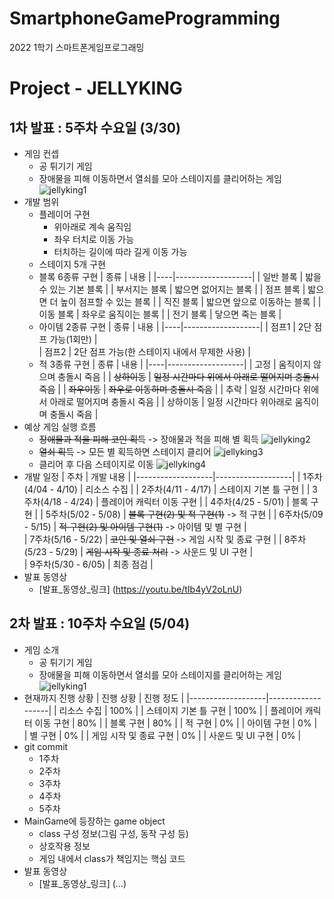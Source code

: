 # SmartphoneGameProgramming
2022 1학기 스마트폰게임프로그래밍

# Project - JELLYKING
## 1차 발표 : 5주차 수요일 (3/30)
* 게임 컨셉
  * 공 튀기기 게임
  * 장애물을 피해 이동하면서 열쇠를 모아 스테이지를 클리어하는 게임
  ![jellyking1](https://user-images.githubusercontent.com/65964035/160432688-88a7f5e1-42a1-46b0-989c-f57195af37e4.png)
* 개발 범위
  * 플레이어 구현
    * 위아래로 계속 움직임
    * 좌우 터치로 이동 가능
    * 터치하는 길이에 따라 길게 이동 가능
  * 스테이지 5개 구현
  * 블록 6종류 구현
    | 종류 | 내용 |
    |----|-------------------|
    | 일반 블록 | 밟을 수 있는 기본 블록 | 
    | 부서지는 블록 | 밟으면 없어지는 블록 |
    | 점프 블록 | 밟으면 더 높이 점프할 수 있는 블록 | 
    | 직진 블록 | 밟으면 앞으로 이동하는 블록 | 
    | 이동 블록 | 좌우로 움직이는 블록 | 
    | 전기 블록 | 닿으면 죽는 블록 | 
  * 아이템 2종류 구현
    | 종류 | 내용 | 
    |----|-------------------|
    | 점프1 | 2단 점프 가능(1회만) |  
    | 점프2 | 2단 점프 가능(한 스테이지 내에서 무제한 사용) | 
  * 적 3종류 구현
    | 종류 | 내용 |
    |----|-------------------|
    | 고정 | 움직이지 않으며 충돌시 죽음 | 
    | ~~상하이동~~ | ~~일정 시간마다 위에서 아래로 떨어지며 충돌시 죽음~~ |
    | ~~좌우이동~~ | ~~좌우로 이동하며 충돌시 죽음~~ | 
    | 추락 | 일정 시간마다 위에서 아래로 떨어지며 충돌시 죽음 |
    | 상하이동 | 일정 시간마다 위아래로 움직이며 충돌시 죽음 |
 * 예상 게임 실행 흐름
   * ~~장애물과 적을 피해 코인 획득~~ -> 장애물과 적을 피해 별 획득
   ![jellyking2](https://user-images.githubusercontent.com/65964035/160439579-2115c4b9-f290-409b-9e24-869f94adfe44.jpg)
   * ~~열쇠 획득~~ -> 모든 별 획득하면 스테이지 클리어
   ![jellyking3](https://user-images.githubusercontent.com/65964035/160441617-9e6c7bc4-1db6-4fa1-8fce-aede3d32412e.jpg)
   * 클리어 후 다음 스테이지로 이동
   ![jellyking4](https://user-images.githubusercontent.com/65964035/160441309-764e5068-50ee-428d-929b-3d935cf4f03b.jpg)
 * 개발 일정
   | 주차 | 개발 내용 |
   |-------------------|-------------------|
   | 1주차(4/04 - 4/10) | 리소스 수집 | 
   | 2주차(4/11 - 4/17) | 스테이지 기본 틀 구현 |
   | 3주차(4/18 - 4/24) | 플레이어 캐릭터 이동 구현 | 
   | 4주차(4/25 - 5/01) | 블록 구현 | 
   | 5주차(5/02 - 5/08) | ~~블록 구현(2) 및 적 구현(1)~~ -> 적 구현 | 
   | 6주차(5/09 - 5/15) | ~~적 구현(2) 및 아이템 구현(1)~~ -> 아이템 및 별 구현 |  
   | 7주차(5/16 - 5/22) | ~~코인 및 열쇠 구현~~ -> 게임 시작 및 종료 구현 |
   | 8주차(5/23 - 5/29) | ~~게임 시작 및 종료 처리~~ -> 사운드 및 UI 구현 |  
   | 9주차(5/30 - 6/05) | 최종 점검 | 
 * 발표 동영상
   * [발표_동영상_링크] (https://youtu.be/tIb4yV2oLnU) 

## 2차 발표 : 10주차 수요일 (5/04)
* 게임 소개
  * 공 튀기기 게임
  * 장애물을 피해 이동하면서 열쇠를 모아 스테이지를 클리어하는 게임
  ![jellyking1](https://user-images.githubusercontent.com/65964035/160432688-88a7f5e1-42a1-46b0-989c-f57195af37e4.png)
* 현재까지 진행 상황
   | 진행 상황 | 진행 정도 |
   |-------------------|-------------------|
   | 리소스 수집 | 100% | 
   | 스테이지 기본 틀 구현 | 100% |
   | 플레이어 캐릭터 이동 구현 | 80% | 
   | 블록 구현 | 80% | 
   | 적 구현 | 0% | 
   | 아이템 구현 | 0% |  
   | 별 구현 | 0% | 
   | 게임 시작 및 종료 구현 | 0% |
   | 사운드 및 UI 구현 | 0% |  
 * git commit
   * 1주차
   * 2주차
   * 3주차
   * 4주차
   * 5주차
 * MainGame에 등장하는 game object
   * class 구성 정보(그림 구성, 동작 구성 등)
   * 상호작용 정보
   * 게임 내에서 class가 책임지는 핵심 코드
 * 발표 동영상
   * [발표_동영상_링크] (...)

